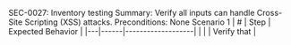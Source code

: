 SEC-0027: Inventory testing
Summary: Verify all inputs can handle Cross-Site Scripting (XSS) attacks.
Preconditions: None
Scenario 1
 | \# | Step | Expected Behavior | 
 |---|------|-------------------| 
 |   |      | Verify that       | 
